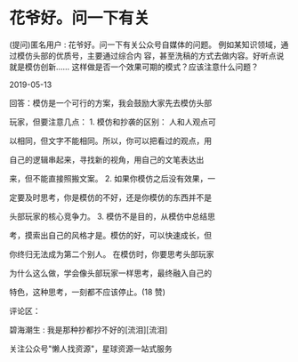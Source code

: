 # 花爷好。问一下有关

(提问)匿名用户 : 花爷好。问一下有关公众号自媒体的问题。 例如某知识领域，通过模仿头部的优质号，主要通过综合内 容，甚至洗稿的方式去做内容。好听点说就是模仿创新…… 这样做是否一个效果可期的模式？应该注意什么问题？

2019-05-13

回答：模仿是一个可行的方案，我会鼓励大家先去模仿头部

玩家，但要注意几点： 1\. 模仿和抄袭的区别： 人和人观点可

以相同，但文字不能相同。所以，你可以把看过的观点，用

自己的逻辑串起来，寻找新的视角，用自己的文笔表达出

来，但不能直接照搬文案。 2\. 如果你模仿之后没有效果，一

定要及时思考，你是模仿的不好，还是你模仿的东西并不是

头部玩家的核心竞争力。 3\. 模仿不是目的，从模仿中总结思

考，摸索出自己的风格才是。模仿的好，可以快速成长，但

你终归无法成为第二个别人。 在模仿时，你要思考头部玩家

为什么这么做，学会像头部玩家一样思考，最终融入自己的

特色，这种思考，一刻都不应该停止。(18 赞)

评论区：

碧海潮生 : 我是那种抄都抄不好的[流泪][流泪]

关注公众号"懒人找资源"，星球资源一站式服务